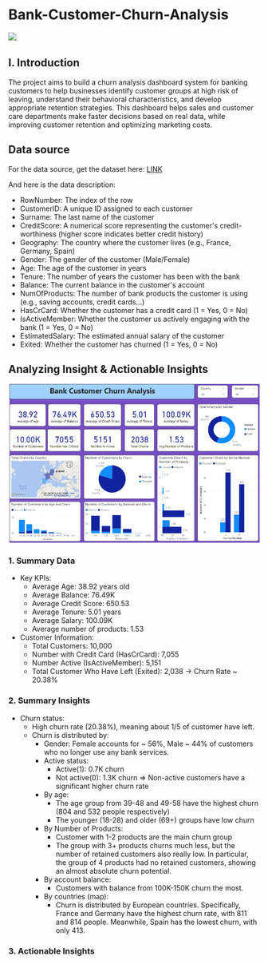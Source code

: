 # Bank-Customer-Churn-Analysis
![](https://encrypted-tbn0.gstatic.com/images?q=tbn:ANd9GcSML8WrktMAFWi1YC-EVL6uOZhtf-nGjxfKMA&s)
## I. Introduction
The project aims to build a churn analysis dashboard system for banking customers to help businesses identify customer groups at high risk of leaving, understand their behavioral characteristics, and develop appropriate retention strategies. This dashboard helps sales and customer care departments make faster decisions based on real data, while improving customer retention and optimizing marketing costs.

## Data source
For the data source, get the dataset here: [LINK](https://drive.google.com/file/d/1SWjBoeVXciPHSzmW0SzFxUcAk4V7-KuE/view?usp=drive_link)

And here is the data description:
- RowNumber: The index of the row
- CustomerID: A unique ID assigned to each customer
- Surname: The last name of the customer
- CreditScore: A numerical score representing the customer's credit-worthiness (higher score indicates better credit history)
- Geography: The country where the customer lives (e.g., France, Germany, Spain)
- Gender: The gender of the customer (Male/Female)
- Age: The age of the customer in years
- Tenure: The number of years the customer has been with the bank
- Balance: The current balance in the customer's account
- NumOfProducts: The number of bank products the customer is using (e.g., saving accounts, credit cards...)
- HasCrCard: Whether the customer has a credit card (1 = Yes, 0 = No)
- IsActiveMember: Whether the customer us actively engaging with the bank (1 = Yes, 0 = No)
- EstimatedSalary: The estimated annual salary of the customer
- Exited: Whether the customer has churned (1 = Yes, 0 = No)

## Analyzing Insight & Actionable Insights
![](images/bank_churn.png)

### 1. Summary Data
- Key KPIs:
  - Average Age: 38.92 years old
  - Average Balance: 76.49K
  - Average Credit Score: 650.53
  - Average Tenure: 5.01 years
  - Average Salary: 100.09K
  - Average number of products: 1.53
- Customer Information:
  - Total Customers: 10,000
  - Number with Credit Card (HasCrCard): 7,055
  - Number Active (IsActiveMember): 5,151
  - Total Customer Who Have Left (Exited): 2,038 -> Churn Rate ~ 20.38%

### 2. Summary Insights
- Churn status:
  - High churn rate (20.38%), meaning about 1/5 of customer have left.
  - Churn is distributed by:
    - Gender: Female accounts for ~ 56%, Male ~ 44% of customers who no longer use any bank services.
    - Active status:
      - Active(1): 0.7K churn
      - Not active(0): 1.3K churn
      => Non-active customers have a significant higher churn rate
    - By age:
      - The age group from 39-48 and 49-58 have the highest churn (804 and 532 people respectively)
      - The younger (18-28) and older (69+) groups have low churn
    - By Number of Products:
      - Customer with 1-2 products are the main churn group
      - The group with 3+ products churns much less, but the number of retained customers also really low. In particular, the group of 4 products had no retained customers, showing an almost absolute churn potential.
    - By account balance:
      - Customers with balance from 100K-150K churn the most.
    - By countries (map):
      - Churn is distributed by European countries. Specifically, France and Germany have the highest churn rate, with 811 and 814 people. Meanwhile, Spain has the lowest churn, with only 413.

### 3. Actionable Insights

